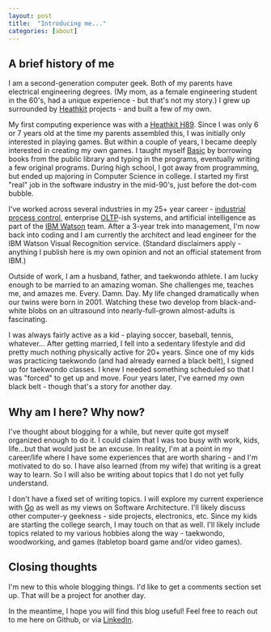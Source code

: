 ```yaml
---
layout: post
title:  "Introducing me..."
categories: [about]
---
```


## A brief history of me

I am a second-generation computer geek. Both of my parents have electrical engineering degrees. (My mom, as a female engineering student in the 60's, had a unique experience - but that's not my story.) I grew up surrounded by [Heathkit](https://en.wikipedia.org/wiki/Heathkit) projects - and built a few of my own.

My first computing experience was with a [Heathkit H89](http://oldcomputers.net/heathkit-h89.html). Since I was only 6 or 7 years old at the time my parents assembled this, I was initially only interested in playing games. But within a couple of years, I became deeply interested in creating my own games. I taught myself [Basic](http://sebhc.lesbird.com/documentation/software/HDOS-2/HDOS_Reference_Chapter6.pdf) by borrowing books from the public library and typing in the programs, eventually writing a few original programs. During high school, I got away from programming, but ended up majoring in Computer Science in college. I started my first "real" job in the software industry in the mid-90's, just before the dot-com bubble.

I've worked across several industries in my 25+ year career - [industrial process control](https://en.wikipedia.org/wiki/Industrial_control_system#SCADA_systems), enterprise [OLTP](https://en.wikipedia.org/wiki/Online_transaction_processing)-ish systems, and artificial intelligence as part of the [IBM Watson](https://www.ibm.com/watson) team. After a 3-year trek into management, I'm now back into coding and I am currently the architect and lead engineer for the IBM Watson Visual Recognition service. (Standard disclaimers apply - anything I publish here is my own opinion and not an official statement from IBM.)

Outside of work, I am a husband, father, and taekwondo athlete. I am lucky enough to be married to an amazing woman. She challenges me, teaches me, and amazes me. Every. Damn. Day. My life changed dramatically when our twins were born in 2001. Watching these two develop from black-and-white blobs on an ultrasound into nearly-full-grown almost-adults is fascinating. 

I was always fairly active as a kid - playing soccer, baseball, tennis, whatever... After getting married, I fell into a sedentary lifestyle and did pretty much nothing physically active for 20+ years. Since one of my kids was practicing taekwondo (and had already earned a black belt), I signed up for taekwondo classes. I knew I needed something scheduled so that I was "forced" to get up and move. Four years later, I've earned my own black belt - though that's a story for another day.

## Why am I here? Why now?

I've thought about blogging for a while, but never quite got myself organized enough to do it. I could claim that I was too busy with work, kids, life...but that would just be an excuse. In reality, I'm at a point in my career/life where I have some experiences that are worth sharing - and I'm motivated to do so. I have also learned (from my wife) that writing is a great way to learn. So I will also be writing about topics that I do not yet fully understand.

I don't have a fixed set of writing topics. I will explore my current experience with [Go](https://golang.org/) as well as my views on Software Architecture. I'll likely discuss other computer-y geekness - side projects, electronics, etc. Since my kids are starting the college search, I may touch on that as well. I'll likely include topics related to my various hobbies along the way - taekwondo, woodworking, and games (tabletop board game and/or video games).

## Closing thoughts

I'm new to this whole blogging things. I'd like to get a comments section set up. That will be a project for another day. 

In the meantime, I hope you will find this blog useful! Feel free to reach out to me here on Github, or via [LinkedIn](https://www.linkedin.com/in/mark-tucker-12799015/).
